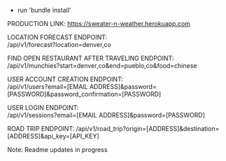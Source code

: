 * run 'bundle install'

PRODUCTION LINK:
https://sweater-n-weather.herokuapp.com

LOCATION FORECAST ENDPOINT:  
/api/v1/forecast?location=denver,co  

FIND OPEN RESTAURANT AFTER TRAVELING ENDPOINT:  
/api/v1/munchies?start=denver,co&end=pueblo,co&food=chinese  

USER ACCOUNT CREATION ENDPOINT:  
/api/v1/users?email=[EMAIL ADDRESS]&password=[PASSWORD]&password_confirmation=[PASSWORD]  

USER LOGIN ENDPOINT:  
/api/v1/sessions?email=[EMAIL ADDRESS]&password=[PASSWORD] 

ROAD TRIP ENDPOINT:
/api/v1/road_trip?origin=[ADDRESS]&destination=[ADDRESS]&api_key=[API_KEY]

Note: Readme updates in progress
